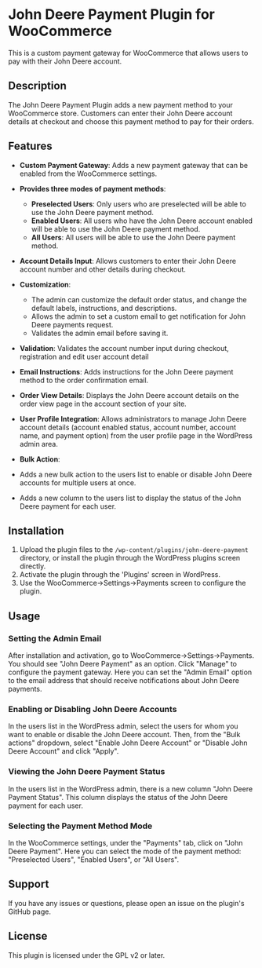 # John Deere Payment Plugin for WooCommerce

This is a custom payment gateway for WooCommerce that allows users to pay with their John Deere account.

## Description

The John Deere Payment Plugin adds a new payment method to your WooCommerce store. Customers can enter their John Deere account details at checkout and choose this payment method to pay for their orders.

## Features

- **Custom Payment Gateway**: Adds a new payment gateway that can be enabled from the WooCommerce settings.

- **Provides three modes of payment methods**:

  - **Preselected Users**: Only users who are preselected will be able to use the John Deere payment method.
  - **Enabled Users**: All users who have the John Deere account enabled will be able to use the John Deere payment method.
  - **All Users**: All users will be able to use the John Deere payment method.

- **Account Details Input**: Allows customers to enter their John Deere account number and other details during checkout.

- **Customization**:

  - The admin can customize the default order status, and change the default labels, instructions, and descriptions.
  - Allows the admin to set a custom email to get notification for John Deere payments request.
  - Validates the admin email before saving it.

- **Validation**: Validates the account number input during checkout, registration and edit user account detail

- **Email Instructions**: Adds instructions for the John Deere payment method to the order confirmation email.

- **Order View Details**: Displays the John Deere account details on the order view page in the account section of your site.

- **User Profile Integration**: Allows administrators to manage John Deere account details (account enabled status, account number, account name, and payment option) from the user profile page in the WordPress admin area.

- **Bulk Action**:
- Adds a new bulk action to the users list to enable or disable John Deere accounts for multiple users at once.
- Adds a new column to the users list to display the status of the John Deere payment for each user.

## Installation

1. Upload the plugin files to the `/wp-content/plugins/john-deere-payment` directory, or install the plugin through the WordPress plugins screen directly.
2. Activate the plugin through the 'Plugins' screen in WordPress.
3. Use the WooCommerce->Settings->Payments screen to configure the plugin.

## Usage

### Setting the Admin Email

After installation and activation, go to WooCommerce->Settings->Payments. You should see "John Deere Payment" as an option.
Click "Manage" to configure the payment gateway. Here you can set the "Admin Email" option to the email address that should receive notifications about John Deere payments.

### Enabling or Disabling John Deere Accounts

In the users list in the WordPress admin, select the users for whom you want to enable or disable the John Deere account. Then, from the "Bulk actions" dropdown, select "Enable John Deere Account" or "Disable John Deere Account" and click "Apply".

### Viewing the John Deere Payment Status

In the users list in the WordPress admin, there is a new column "John Deere Payment Status". This column displays the status of the John Deere payment for each user.

### Selecting the Payment Method Mode

In the WooCommerce settings, under the "Payments" tab, click on "John Deere Payment". Here you can select the mode of the payment method: "Preselected Users", "Enabled Users", or "All Users".

## Support

If you have any issues or questions, please open an issue on the plugin's GitHub page.

## License

This plugin is licensed under the GPL v2 or later.
